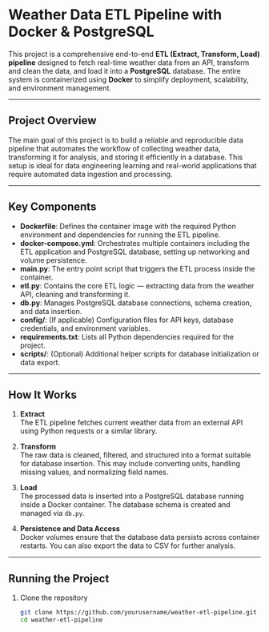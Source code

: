 # Weather Data ETL Pipeline with Docker & PostgreSQL

This project is a comprehensive end-to-end **ETL (Extract, Transform, Load) pipeline** designed to fetch real-time weather data from an API, transform and clean the data, and load it into a **PostgreSQL** database. The entire system is containerized using **Docker** to simplify deployment, scalability, and environment management.

---

## Project Overview

The main goal of this project is to build a reliable and reproducible data pipeline that automates the workflow of collecting weather data, transforming it for analysis, and storing it efficiently in a database. This setup is ideal for data engineering learning and real-world applications that require automated data ingestion and processing.

---

## Key Components

- **Dockerfile**: Defines the container image with the required Python environment and dependencies for running the ETL pipeline.
- **docker-compose.yml**: Orchestrates multiple containers including the ETL application and PostgreSQL database, setting up networking and volume persistence.
- **main.py**: The entry point script that triggers the ETL process inside the container.
- **etl.py**: Contains the core ETL logic — extracting data from the weather API, cleaning and transforming it.
- **db.py**: Manages PostgreSQL database connections, schema creation, and data insertion.
- **config/**: (If applicable) Configuration files for API keys, database credentials, and environment variables.
- **requirements.txt**: Lists all Python dependencies required for the project.
- **scripts/**: (Optional) Additional helper scripts for database initialization or data export.
  
---

## How It Works

1. **Extract**  
   The ETL pipeline fetches current weather data from an external API using Python requests or a similar library.

2. **Transform**  
   The raw data is cleaned, filtered, and structured into a format suitable for database insertion. This may include converting units, handling missing values, and normalizing field names.

3. **Load**  
   The processed data is inserted into a PostgreSQL database running inside a Docker container. The database schema is created and managed via `db.py`.

4. **Persistence and Data Access**  
   Docker volumes ensure that the database data persists across container restarts. You can also export the data to CSV for further analysis.

---

## Running the Project

1. Clone the repository  
   ```bash
   git clone https://github.com/yourusername/weather-etl-pipeline.git
   cd weather-etl-pipeline
